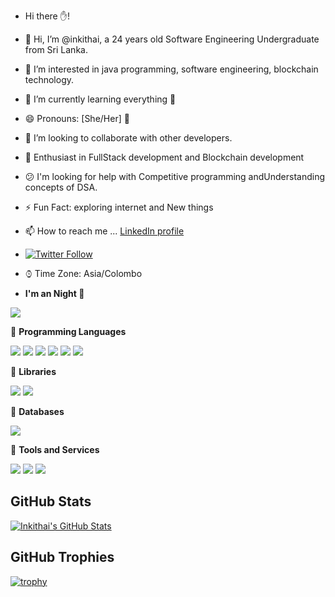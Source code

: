 -   Hi there ✋!
- 👋 Hi, I’m @inkithai, a 24 years old Software Engineering Undergraduate from Sri Lanka.
- 👀 I’m interested in java programming, software engineering, blockchain technology.
- 🌱 I’m currently learning everything 🤣
- 😄 Pronouns: [She/Her] 👦
- 💞️ I’m looking to collaborate with other developers. 
- 🌱   Enthusiast in FullStack development and Blockchain development
- :confused:	I'm looking for help with Competitive programming andUnderstanding concepts of DSA.
 
- :zap: Fun Fact: exploring internet and New things
- 📫 How to reach me ... [LinkedIn profile](https://www.linkedin.com/in/inkithai/)
- [![Twitter Follow](https://img.shields.io/twitter/follow/Inkithai?label=Follow)](https://twitter.com/Inkithai)
- ⌚︎ Time Zone: Asia/Colombo
- **I'm an Night :owl:**

![](https://visitor-badge.glitch.me/badge?page_id=Inkithai.Inkithai)


🔴 <strong>Programming Languages</strong>

![](https://img.shields.io/badge/Python-3776AB?style=for-the-badge&logo=python&logoColor=white)
![](https://img.shields.io/badge/C-00599C?style=for-the-badge&logo=c&logoColor=white)
![](https://img.shields.io/badge/C%2B%2B-00599C?style=for-the-badge&logo=c%2B%2B&logoColor=white)
![](https://img.shields.io/badge/JavaScript-F7DF1E?style=for-the-badge&logo=javascript&logoColor=black)
![](https://img.shields.io/badge/Java-ED8B00?style=for-the-badge&logo=java&logoColor=white)
![](https://img.shields.io/badge/PHP-777BB4?style=for-the-badge&logo=php&logoColor=white)



🔴 <strong>Libraries</strong>

![](https://img.shields.io/badge/React-20232A?style=for-the-badge&logo=react&logoColor=61DAFB)
![](https://img.shields.io/badge/Redux-593D88?style=for-the-badge&logo=redux&logoColor=white)

🔴 <strong>Databases</strong>

![](	https://img.shields.io/badge/MySQL-00000F?style=for-the-badge&logo=mysql&logoColor=white)

🔴 <strong>Tools and Services</strong>

![](https://img.shields.io/badge/Git-F05032?style=for-the-badge&logo=git&logoColor=white)
![](https://img.shields.io/badge/Visual_Studio_Code-0078D4?style=for-the-badge&logo=visual%20studio%20code&logoColor=white)
![](https://img.shields.io/badge/Visual_Studio_2019-5C2D91?style=for-the-badge&logo=visual%20studio&logoColor=white)

## GitHub Stats

[![Inkithai's GitHub Stats](https://github-readme-stats.vercel.app/api?username=inkithai&show_icons=true&count_private=true&hide=contribs)](https://github.com/inkithai)

## GitHub Trophies

[![trophy](https://github-profile-trophy.vercel.app/?username=inkithai&theme=darkhub)](https://github.com/ryo-ma/github-profile-trophy)

<!---
inkithai/inkithai is a ✨ special ✨ repository because its `README.md` (this file) appears on your GitHub profile.
You can click the Preview link to take a look at your changes.
--->


  
